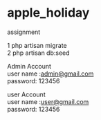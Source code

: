 # apple_holiday
assignment

1 php artisan migrate<br>
2 php artisan db:seed<br>

Admin Account<br>
user name :admin@gmail.com<br>
password: 123456<br>


user Account<br>
user name :user@gmail.com<br>
password: 123456<br>
